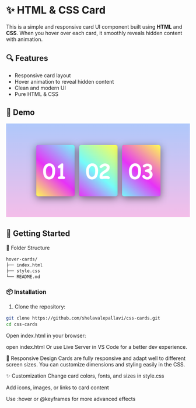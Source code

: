 # ✨  HTML & CSS Card

This is a simple and responsive card UI component built using **HTML** and **CSS**. When you hover over each card, it smoothly reveals hidden content with animation.

## 🔍 Features

- Responsive card layout  
- Hover animation to reveal hidden content  
- Clean and modern UI  
- Pure HTML & CSS 

## 📸 Demo

![Hover Reveal Cards Demo](home.png) 

## 🚀 Getting Started

📁 Folder Structure
```
hover-cards/
├── index.html
├── style.css
└── README.md
```


### 📦 Installation

1. Clone the repository:

```bash
git clone https://github.com/shelavalepallavi/css-cards.git
cd css-cards
```

Open index.html in your browser:


open index.html
Or use Live Server in VS Code for a better dev experience.

📱 Responsive Design
Cards are fully responsive and adapt well to different screen sizes. You can customize dimensions and styling easily in the CSS.

✨ Customization
Change card colors, fonts, and sizes in style.css

Add icons, images, or links to card content

Use :hover or @keyframes for more advanced effects
